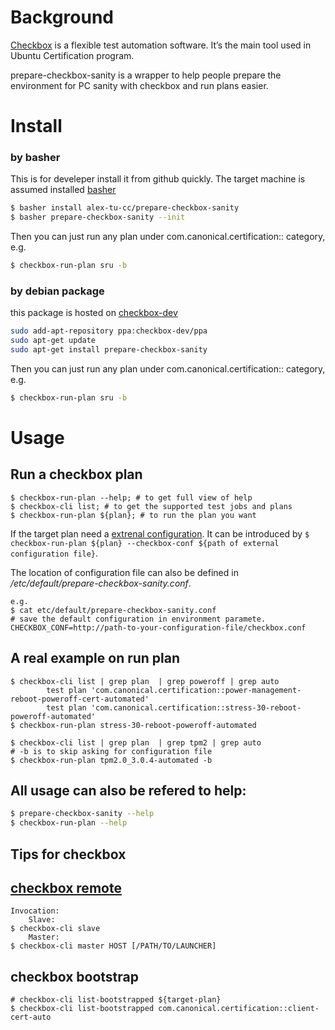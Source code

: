 # Background

[Checkbox](https://checkbox.readthedocs.io/) is a flexible test automation software. It’s the main tool used in Ubuntu Certification program.

prepare-checkbox-sanity is a wrapper to help people prepare the environment for PC sanity with checkbox and run plans easier.

# Install

### by basher
This is for develeper install it from github quickly.
The target machine is assumed installed [basher](https://github.com/basherpm/basher/blob/master/README.md)
~~~ sh
$ basher install alex-tu-cc/prepare-checkbox-sanity
$ basher prepare-checkbox-sanity --init
~~~

Then you can just run any plan under com.canonical.certification:: category, e.g.
~~~ sh
$ checkbox-run-plan sru -b
~~~

### by debian package
this package is hosted on [checkbox-dev](https://launchpad.net/~checkbox-dev/+archive/ubuntu/ppa)
~~~ sh
sudo add-apt-repository ppa:checkbox-dev/ppa
sudo apt-get update
sudo apt-get install prepare-checkbox-sanity
~~~

Then you can just run any plan under com.canonical.certification:: category, e.g.
~~~ sh
$ checkbox-run-plan sru -b
~~~

# Usage

## Run a checkbox plan

```
$ checkbox-run-plan --help; # to get full view of help
$ checkbox-cli list; # to get the supported test jobs and plans
$ checkbox-run-plan ${plan}; # to run the plan you want
```

If the target plan need a [extrenal configuration](https://checkbox.readthedocs.io/en/latest/launcher-tutorial.html). It can be introduced by ``$ checkbox-run-plan ${plan} --checkbox-conf ${path of external configuration file}``.

The location of configuration file can also be defined in _/etc/default/prepare-checkbox-sanity.conf_.
```
e.g.
$ cat etc/default/prepare-checkbox-sanity.conf
# save the default configuration in environment paramete.
CHECKBOX_CONF=http://path-to-your-configuration-file/checkbox.conf
```


## A real example on run plan
```
$ checkbox-cli list | grep plan  | grep poweroff | grep auto
        test plan 'com.canonical.certification::power-management-reboot-poweroff-cert-automated'
        test plan 'com.canonical.certification::stress-30-reboot-poweroff-automated'
$ checkbox-run-plan stress-30-reboot-poweroff-automated

$ checkbox-cli list | grep plan  | grep tpm2 | grep auto
# -b is to skip asking for configuration file
$ checkbox-run-plan tpm2.0_3.0.4-automated -b
```

## All usage can also be refered to help:
```sh
$ prepare-checkbox-sanity --help
$ checkbox-run-plan --help
```
## Tips for checkbox
## [checkbox remote](https://checkbox.readthedocs.io/en/latest/remote.html)
```
Invocation:
    Slave:
$ checkbox-cli slave
    Master:
$ checkbox-cli master HOST [/PATH/TO/LAUNCHER]
```
## checkbox bootstrap
```
# checkbox-cli list-bootstrapped ${target-plan}
$ checkbox-cli list-bootstrapped com.canonical.certification::client-cert-auto
```
